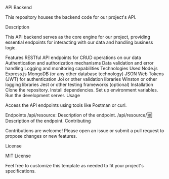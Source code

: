 API Backend

This repository houses the backend code for our project's API.

Description

This API backend serves as the core engine for our project, providing essential endpoints for interacting with our data and handling business logic.

Features
RESTful API endpoints for CRUD operations on our data
Authentication and authorization mechanisms
Data validation and error handling
Logging and monitoring capabilities
Technologies Used
Node.js
Express.js
MongoDB (or any other database technology)
JSON Web Tokens (JWT) for authentication
Joi or other validation libraries
Winston or other logging libraries
Jest or other testing frameworks (optional)
Installation
Clone the repository.
Install dependencies.
Set up environment variables.
Run the development server.
Usage

Access the API endpoints using tools like Postman or curl.

Endpoints
/api/resource: Description of the endpoint.
/api/resource/:id: Description of the endpoint.
Contributing

Contributions are welcome! Please open an issue or submit a pull request to propose changes or new features.

License

MIT License

Feel free to customize this template as needed to fit your project's specifications.
